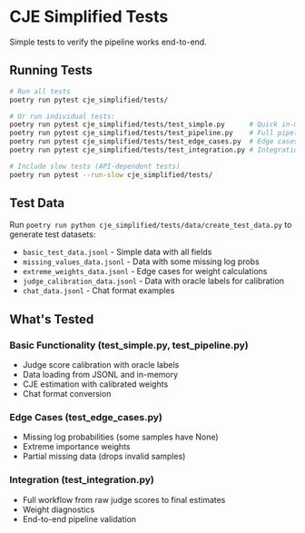 # CJE Simplified Tests

Simple tests to verify the pipeline works end-to-end.

## Running Tests

```bash
# Run all tests
poetry run pytest cje_simplified/tests/

# Or run individual tests:
poetry run pytest cje_simplified/tests/test_simple.py      # Quick in-memory test
poetry run pytest cje_simplified/tests/test_pipeline.py    # Full pipeline test
poetry run pytest cje_simplified/tests/test_edge_cases.py  # Edge cases and error handling
poetry run pytest cje_simplified/tests/test_integration.py # Integration with test data

# Include slow tests (API-dependent tests)
poetry run pytest --run-slow cje_simplified/tests/
```

## Test Data

Run `poetry run python cje_simplified/tests/data/create_test_data.py` to generate test datasets:
- `basic_test_data.jsonl` - Simple data with all fields
- `missing_values_data.jsonl` - Data with some missing log probs
- `extreme_weights_data.jsonl` - Edge cases for weight calculations
- `judge_calibration_data.jsonl` - Data with oracle labels for calibration
- `chat_data.jsonl` - Chat format examples

## What's Tested

### Basic Functionality (test_simple.py, test_pipeline.py)
- Judge score calibration with oracle labels
- Data loading from JSONL and in-memory
- CJE estimation with calibrated weights
- Chat format conversion

### Edge Cases (test_edge_cases.py)
- Missing log probabilities (some samples have None)
- Extreme importance weights
- Partial missing data (drops invalid samples)

### Integration (test_integration.py)
- Full workflow from raw judge scores to final estimates
- Weight diagnostics
- End-to-end pipeline validation